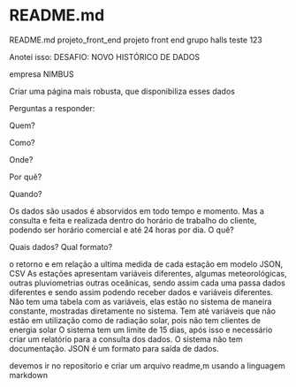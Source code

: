 # README.md
README.md
projeto_front_end
projeto front end grupo halls teste 123

Anotei isso: DESAFIO: NOVO HISTÓRICO DE DADOS

empresa NIMBUS

Criar uma página mais robusta, que disponibiliza esses dados

Perguntas a responder:

Quem?

Como?

Onde?

Por quê?

Quando?

Os dados são usados é absorvidos em todo tempo e momento. Mas a consulta e feita e realizada dentro do horário de trabalho do cliente, podendo ser horário comercial e até 24 horas por dia.
O quê?

Quais dados? Qual formato?

o retorno e em relação a ultima medida de cada estação em modelo JSON, CSV
As estações apresentam variáveis diferentes, algumas meteorológicas, outras pluviometrias outras oceânicas, sendo assim cada uma passa dados diferentes e sendo assim podendo receber dados e variáveis diferentes.
Não tem uma tabela com as variáveis, elas estão no sistema de maneira constante, mostradas diretamente no sistema.
Tem até variáveis que não estão em utilização como de radiação solar, pois não tem clientes de energia solar
O sistema tem um limite de 15 dias, após isso e necessário criar um relatório para a consulta dos dados.
O sistema não tem documentação.
JSON é um formato para saída de dados.

devemos ir no repositorio e criar um arquivo readme,m usando a linguagem markdown
